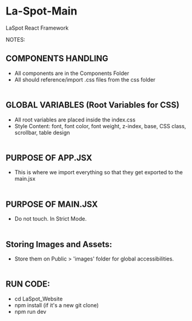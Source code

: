 # La-Spot-Main

LaSpot React Framework

NOTES:

## COMPONENTS HANDLING <br />

- All components are in the Components Folder <br />
- All should reference/import .css files from the css folder
  <br /><br />

## GLOBAL VARIABLES (Root Variables for CSS)<br />

- All root variables are placed inside the index.css<br />
- Style Content: font, font color, font weight, z-index, base, CSS class, scrollbar, table design
  <br /><br />

## PURPOSE OF APP.JSX<br />

- This is where we import everything so that they get exported to the main.jsx
  <br /><br />

## PURPOSE OF MAIN.JSX<br />

- Do not touch. In Strict Mode.
  <br /><br />

## Storing Images and Assets:<br />

- Store them on Public > 'images' folder for global accessibilities.
  <br /><br />

## RUN CODE:<br />

- cd LaSpot_Website <br />
- npm install (if it's a new git clone)<br />
- npm run dev

